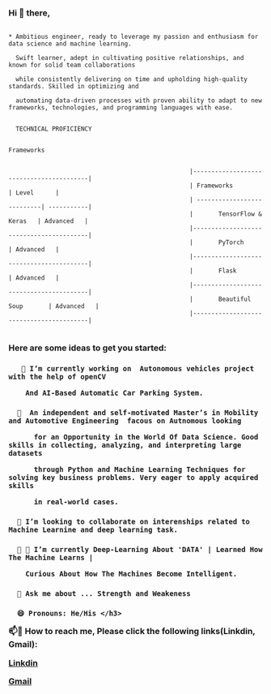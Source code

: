 <h3 align="left"> Hi 👋 there, </h3>

  ```  
  
  * Ambitious engineer, ready to leverage my passion and enthusiasm for data science and machine learning. 

    Swift learner, adept in cultivating positive relationships, and known for solid team collaborations 

    while consistently delivering on time and upholding high-quality standards. Skilled in optimizing and 

    automating data-driven processes with proven ability to adapt to new frameworks, technologies, and programming languages with ease.  
    
    
    TECHNICAL PROFICIENCY 
    
                                                                    Frameworks
    
    
                                                    |-----------------------------------------|
                                                    | Frameworks                 | Level      |
                                                    | ---------------------------| -----------|
                                                    |       TensorFlow & Keras   | Advanced   |
                                                    |-----------------------------------------|
                                                    |       PyTorch              | Advanced   |
                                                    |-----------------------------------------|
                                                    |       Flask                | Advanced   |
                                                    |-----------------------------------------|
                                                    |       Beautiful Soup       | Advanced   |
                                                    |-----------------------------------------|


```



<h3 align="left"> Here are some ideas to get you started:</h3>


<h3 align="left"> 
  
       🔭 I’m currently working on  Autonomous vehicles project with the help of openCV
        
        And AI-Based Automatic Car Parking System.

  
</h3>


<h3 align="left"'> 
  
      🌱  An independent and self-motivated Master’s in Mobility and Automotive Engineering  facous on Autnomous looking 

          for an Opportunity in the World Of Data Science. Good skills in collecting, analyzing, and interpreting large datasets 

          through Python and Machine Learning Techniques for solving key business problems. Very eager to apply acquired skills 

          in real-world cases.

</h3>
                 

<h3 align="left"> 
  
      👯 I’m looking to collaborate on interenships related to Machine Learnine and deep learning task.

</h3>
                 

<h3 align="left"> 
  
      👯 🤔 I’m currently Deep-Learning About 'DATA' | Learned How The Machine Learns |

        Curious About How The Machines Become Intelligent.

</h3>
                                                    

<h3 align="left"> 

      💬 Ask me about ... Strength and Weakeness

</h3>
                                                    

<h3 align="left"> 
  
      😄 Pronouns: He/His </h3>


📫💬 How to reach me, Please click the following links(Linkdin, Gmail):

[Linkdin](https://www.linkedin.com/in/arudpiragasam-krishnaragavan-a60590163/)

[Gmail](ragavan.arul26@gmail.com)



